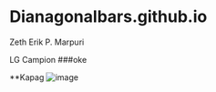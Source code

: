 # Dianagonalbars.github.io
Zeth Erik P. Marpuri

LG Campion
###oke

**Kapag 
![image](https://user-images.githubusercontent.com/122416461/212214783-60472420-a7dc-49fb-90aa-a8560d8d151b.png)
